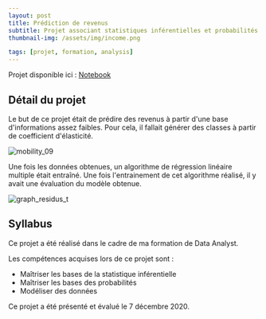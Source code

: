 ```yaml
---
layout: post
title: Prédiction de revenus
subtitle: Projet associant statistiques inférentielles et probabilités
thumbnail-img: /assets/img/income.png

tags: [projet, formation, analysis]
---
```


Projet disponible ici : [Notebook](https://github.com/Sylvariane/prediction_revenus/blob/main/P07_code.ipynb)

## Détail du projet

Le but de ce projet était de prédire des revenus à partir d'une base d'informations assez faibles. Pour cela, il fallait générer des classes à partir de coefficient d'élasticité. 

![mobility_09](https://user-images.githubusercontent.com/64648386/115592352-6880c200-a2d3-11eb-9ae0-ae3d4d652213.png)

Une fois les données obtenues, un algorithme de régression linéaire multiple était entraîné. Une fois l'entrainement de cet algorithme réalisé, il y avait une évaluation du modèle obtenue.

![graph_residus_t](https://user-images.githubusercontent.com/64648386/115592500-96660680-a2d3-11eb-9506-3da948ac4317.png)


## Syllabus

Ce projet a été réalisé dans le cadre de ma formation de Data Analyst.

Les compétences acquises lors de ce projet sont : 
- Maîtriser les bases de la statistique inférentielle
- Maîtriser les bases des probabilités
- Modéliser des données


Ce projet a été présenté et évalué le 7 décembre 2020.
